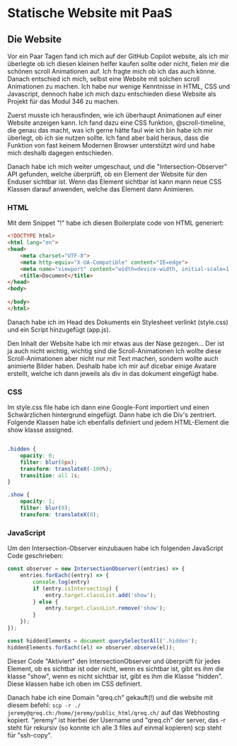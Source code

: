 # Statische Website mit PaaS

## Die Website

Vor ein Paar Tagen fand ich mich auf der GitHub Copilot website, als ich mir überlegte ob ich diesen kleinen helfer kaufen sollte oder nicht, fielen mir die schönen scroll Animationen auf. Ich fragte mich ob ich das auch könne. Danach entschied ich mich, selbst eine Website mit solchen scroll Animationen zu machen. Ich habe nur wenige Kenntnisse in HTML, CSS und Javascript, dennoch habe ich mich dazu entschieden diese Website als Projekt für das Modul 346 zu machen.


Zuerst musste ich herausfinden, wie ich überhaupt Animationen auf einer Website anzeigen kann. Ich fand dazu eine CSS funktion, @scroll-timeline, die genau das macht, was ich gerne hätte faul wie ich bin habe ich mir überlegt, ob ich sie nutzen sollte. Ich fand aber bald heraus, dass die Funktion von fast keinem Modernen Browser unterstützt wird und habe mich deshalb dagegen entschieden. 

Danach habe ich mich weiter umgeschaut, und die "Intersection-Observer" API gefunden, welche überprüft, ob ein Element der Website für den Enduser sichtbar ist. Wenn das Element sichtbar ist kann mann neue CSS Klassen darauf anwenden, welche das Element dann Animieren.

### HTML

Mit dem Snippet "!" habe ich diesen Boilerplate code von HTML generiert:

```HTML
<!DOCTYPE html>
<html lang="en">
<head>
    <meta charset="UTF-8">
    <meta http-equiv="X-UA-Compatible" content="IE=edge">
    <meta name="viewport" content="width=device-width, initial-scale=1.0">
    <title>Document</title>
</head>
<body>
    
</body>
</html>

```

Danach habe ich im Head des Dokuments ein Stylesheet verlinkt (style.css) und ein Script hinzugefügt (app.js).

Den Inhalt der Website habe ich mir etwas aus der Nase gezogen... Der ist ja auch nicht wichtig, wichtig sind die Scroll-Animationen
Ich wollte diese Scroll-Animationen aber nicht nur mit Text machen, sondern wollte auch animierte Bilder haben. Deshalb habe ich mir auf dicebar einige Avatare erstellt, welche ich dann jeweils als div in das dokument eingefügt habe.

### CSS

Im style.css file habe ich dann eine Google-Font importiert und einen Schwärzlichen hintergrund eingefügt. Dann habe ich die Div's zentriert.
Folgende Klassen habe ich ebenfalls definiert und jedem HTML-Element die show klasse assigned.
```CSS

.hidden {
    opacity: 0;
    filter: blur(6px);
    transform: translateX(-100%);
    transition: all 1s;
}

.show {
    opacity: 1;
    filter: blur(0);
    transform: translateX(0);

```

### JavaScript

Um den Intersection-Observer einzubauen habe ich folgenden JavaScript Code geschrieben:

```JavaScript
const observer = new IntersectionObserver((entries) => {
    entries.forEach((entry) => {
        console.log(entry)
        if (entry.isIntersecting) {
            entry.target.classList.add('show');
        } else {
            entry.target.classList.remove('show');
        }
    });
});

const hiddenElements = document.querySelectorAll('.hidden');
hiddenElements.forEach((el) => observer.observe(el));
```

Dieser Code "Aktiviert" den IntersectionObserver und überprüft für jedes Element, ob es sichtbar ist oder nicht, wenn es sichtbar ist, gibt es ihm die klasse "show", wenn es nicht sichtbar ist, gibt es ihm die Klasse "hidden". Diese klassen habe ich oben im CSS definiert.

Danach habe ich eine Domain "qreq.ch" gekauft(!) und die website mit diesem befehl: `scp -r ./ jeremy@qreq.ch:/home/jeremy/public_html/qreq.ch/` auf das Webhosting kopiert. "jeremy" ist hierbei der Username und "qreq.ch" der server, das -r steht für rekursiv (so konnte ich alle 3 files auf einmal kopieren) scp steht für "ssh-copy".
